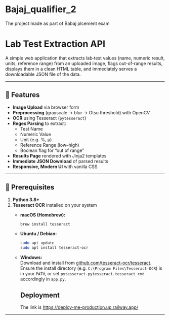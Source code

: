 # Bajaj_qualifier_2
The project made as part of Babaj plcement exam
# Lab Test Extraction API

A simple web application that extracts lab‐test values (name, numeric result, units, reference range) from an uploaded image, flags out-of-range results, displays them in a clean HTML table, and immediately serves a downloadable JSON file of the data.

---

## 🚀 Features

- **Image Upload** via browser form  
- **Preprocessing** (grayscale → blur → Otsu threshold) with OpenCV  
- **OCR** using Tesseract (`pytesseract`)  
- **Regex Parsing** to extract:  
  - Test Name  
  - Numeric Value  
  - Unit (e.g. %, µ)  
  - Reference Range (low–high)  
  - Boolean flag for “out of range”  
- **Results Page** rendered with Jinja2 templates  
- **Immediate JSON Download** of parsed results  
- **Responsive, Modern UI** with vanilla CSS  

---

## 🔧 Prerequisites

1. **Python 3.8+**  
2. **Tesseract OCR** installed on your system  
   - **macOS (Homebrew):**  
     ```bash
     brew install tesseract
     ```  
   - **Ubuntu / Debian:**  
     ```bash
     sudo apt update
     sudo apt install tesseract-ocr
     ```  
   - **Windows:**  
     Download and install from [github.com/tesseract-ocr/tesseract](https://github.com/tesseract-ocr/tesseract).  
     Ensure the install directory (e.g. `C:\Program Files\Tesseract-OCR`) is in your `PATH`, or set `pytesseract.pytesseract.tesseract_cmd` accordingly in `app.py`.

      ## Deployment
      The link is https://deploy-me-production.up.railway.app/

---
